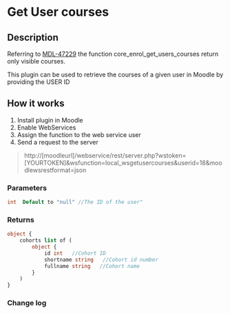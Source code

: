 # Get User  courses

## Description
Referring to [MDL-47229](https://tracker.moodle.org/browse/MDL-47229) the function core_enrol_get_users_courses return only visible courses.

This plugin can be used to retrieve the courses of a given user in Moodle by providing the USER ID

## How it works
1. Install plugin in Moodle
2. Enable WebServices
3. Assign the function to the web service user
4. Send a request to the server
> http://[moodleurl]/webservice/rest/server.php?wstoken=[YOURTOKEN]&wsfunction=local_wsgetusercourses&userid=18&moodlewsrestformat=json

### Parameters
```php
int  Default to "null" //The ID of the user"
```
### Returns
```php
object {
    cohorts list of (
        object {
            id int   //Cohort ID
            shortname string   //Cohort id number
            fullname string   //Cohort name
        }
    )
}
```
### Change log